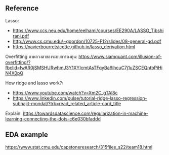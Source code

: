 ## Reference

Lasso: 
- https://www.ccs.neu.edu/home/eelhami/courses/EE290A/LASSO_Tibshirani.pdf
- http://www.cs.cmu.edu/~ggordon/10725-F12/slides/08-general-gd.pdf
- https://xavierbourretsicotte.github.io/lasso_derivation.html

Overfitting ภาพลวงตาของระบบการลงทุน: https://www.siamquant.com/illusion-of-overfitting/?fbclid=IwAR0jSMSHURwhmJ3Y1XYIcmtAsTFqyBa6ihcuC7j1uZSCEQntbPiHiN4X0pQ

How ridge and lasso work?: 
- https://www.youtube.com/watch?v=Xm2C_gTAl8c
- https://www.linkedin.com/pulse/tutorial-ridge-lasso-regression-subhajit-mondal/?trk=read_related_article-card_title

Explain: https://towardsdatascience.com/regularization-in-machine-learning-connecting-the-dots-c6e030bfaddd

## EDA example

https://www.stat.cmu.edu/capstoneresearch/315files_s22/team18.html
